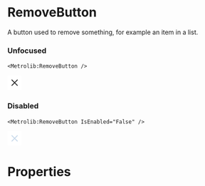 # RemoveButton

A button used to remove something, for example an item in a list.

### Unfocused

```xaml
<Metrolib:RemoveButton />
```
![Image of RemoveButton, Unfocused](Unfocused.png)

### Disabled

```xaml
<Metrolib:RemoveButton IsEnabled="False" />
```
![Image of RemoveButton, Disabled](Disabled.png)

# Properties

